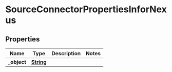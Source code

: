 

# SourceConnectorPropertiesInforNexus


## Properties

| Name | Type | Description | Notes |
|------------ | ------------- | ------------- | -------------|
|**_object** | [**String**](String.md) |  |  |



